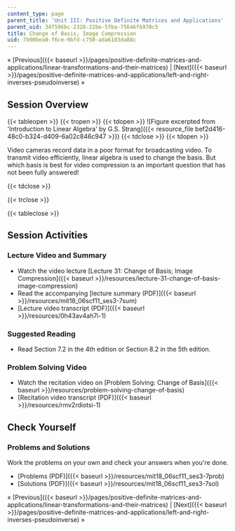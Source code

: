 ```yaml
---
content_type: page
parent_title: 'Unit III: Positive Definite Matrices and Applications'
parent_uid: 34f596bc-2328-22be-5fba-75646f6970c5
title: Change of Basis; Image Compression
uid: 7b90bea0-f6ce-9bfd-c750-ada6103da88c
---
```


« [Previous]({{< baseurl >}}/pages/positive-definite-matrices-and-applications/linear-transformations-and-their-matrices) | [Next]({{< baseurl >}}/pages/positive-definite-matrices-and-applications/left-and-right-inverses-pseudoinverse) »

Session Overview
----------------

{{< tableopen >}}
{{< tropen >}}
{{< tdopen >}}
![Figure excerpted from 'Introduction to Linear Algebra' by G.S. Strang]({{< resource_file bef2d416-48c0-b324-d409-6a02c846c947 >}})
{{< tdclose >}}
{{< tdopen >}}


Video cameras record data in a poor format for broadcasting video. To transmit video efficiently, linear algebra is used to change the basis. But which basis is best for video compression is an important question that has not been fully answered!


{{< tdclose >}}

{{< trclose >}}

{{< tableclose >}}

Session Activities
------------------

### Lecture Video and Summary

*   Watch the video lecture [Lecture 31: Change of Basis; Image Compression]({{< baseurl >}}/resources/lecture-31-change-of-basis-image-compression)
*   Read the accompanying [lecture summary (PDF)]({{< baseurl >}}/resources/mit18_06scf11_ses3-7sum)
*   [Lecture video transcript (PDF)]({{< baseurl >}}/resources/0h43av4ah7i-1)

### Suggested Reading

*   Read Section 7.2 in the 4th edition or Section 8.2 in the 5th edition.

### Problem Solving Video

*   Watch the recitation video on [Problem Solving: Change of Basis]({{< baseurl >}}/resources/problem-solving-change-of-basis)
*   [Recitation video transcript (PDF)]({{< baseurl >}}/resources/rmv2rdiotsi-1)

Check Yourself
--------------

### Problems and Solutions

Work the problems on your own and check your answers when you're done.

*   [Problems (PDF)]({{< baseurl >}}/resources/mit18_06scf11_ses3-7prob)
*   [Solutions (PDF)]({{< baseurl >}}/resources/mit18_06scf11_ses3-7sol)

« [Previous]({{< baseurl >}}/pages/positive-definite-matrices-and-applications/linear-transformations-and-their-matrices) | [Next]({{< baseurl >}}/pages/positive-definite-matrices-and-applications/left-and-right-inverses-pseudoinverse) »